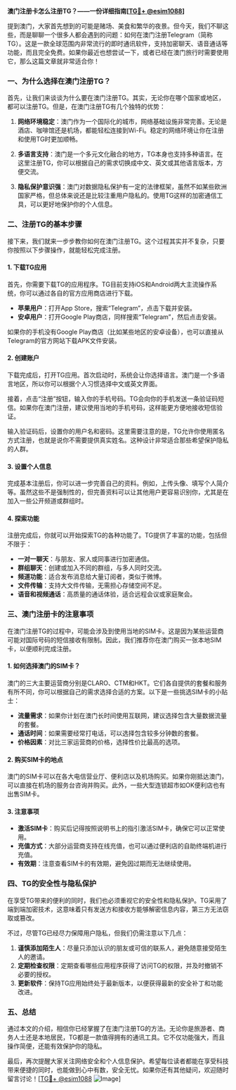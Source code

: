 **澳门注册卡怎么注册TG？——一份详细指南[[TG💪+ @esim1088](https://t.me/s/esim1088)]**

提到澳门，大家首先想到的可能是赌场、美食和繁华的夜景。但今天，我们不聊这些，而是聊聊一个很多人都会遇到的问题：如何在澳门注册Telegram（简称TG）。这是一款全球范围内非常流行的即时通讯软件，支持加密聊天、语音通话等功能，而且完全免费。如果你最近也想尝试一下，或者已经在澳门旅行时需要使用它，那么这篇文章就非常适合你！

### 一、为什么选择在澳门注册TG？

首先，让我们来谈谈为什么要在澳门注册TG。其实，无论你在哪个国家或地区，都可以注册TG。但是，在澳门注册TG有几个独特的优势：

1. **网络环境稳定**：澳门作为一个国际化的城市，网络基础设施非常完善。无论是酒店、咖啡馆还是机场，都能轻松连接到Wi-Fi。稳定的网络环境让你在注册和使用TG时更加顺畅。

2. **多语言支持**：澳门是一个多元文化融合的地方，TG本身也支持多种语言。在这里注册TG，你可以根据自己的需求切换成中文、英文或其他语言版本，方便交流。

3. **隐私保护意识强**：澳门对数据隐私保护有一定的法律框架，虽然不如某些欧洲国家严格，但总体来说还是比较注重用户隐私的。使用TG这样的加密通信工具，可以更好地保护你的个人信息。

### 二、注册TG的基本步骤

接下来，我们就来一步步教你如何在澳门注册TG。这个过程其实并不复杂，只要你按照以下步骤操作，就能轻松完成注册。

#### 1. 下载TG应用

首先，你需要下载TG的应用程序。TG目前支持iOS和Android两大主流操作系统，你可以通过各自的官方应用商店进行下载。

- **苹果用户**：打开App Store，搜索“Telegram”，点击下载并安装。
- **安卓用户**：打开Google Play商店，同样搜索“Telegram”，然后点击安装。

如果你的手机没有Google Play商店（比如某些地区的安卓设备），也可以直接从Telegram的官方网站下载APK文件安装。

#### 2. 创建账户

下载完成后，打开TG应用。首次启动时，系统会让你选择语言。澳门是一个多语言地区，所以你可以根据个人习惯选择中文或英文界面。

接着，点击“注册”按钮，输入你的手机号码。TG会向你的手机发送一条验证码短信。如果你在澳门注册，建议使用当地的手机号码，这样能更方便地接收短信验证。

输入验证码后，设置你的用户名和密码。这里需要注意的是，TG允许你使用匿名方式注册，也就是说你不需要提供真实姓名。这种设计非常适合那些希望保护隐私的人群。

#### 3. 设置个人信息

完成基本注册后，你可以进一步完善自己的资料。例如，上传头像、填写个人简介等。虽然这些不是强制性的，但完善资料可以让其他用户更容易识别你，尤其是在加入一些公开频道或群组时。

#### 4. 探索功能

注册完成后，你就可以开始探索TG的各种功能了。TG提供了丰富的功能，包括但不限于：

- **一对一聊天**：与朋友、家人或同事进行加密通信。
- **群组聊天**：创建或加入不同的群组，与多人同时交流。
- **频道功能**：适合发布消息给大量订阅者，类似于微博。
- **文件传输**：支持大文件传输，无需担心存储空间不足。
- **语音和视频通话**：高质量的通话体验，适合远程会议或家庭聚会。

### 三、澳门注册卡的注意事项

在澳门注册TG的过程中，可能会涉及到使用当地的SIM卡。这是因为某些运营商可能对国际号码的短信接收有限制。因此，我们推荐你在澳门购买一张本地SIM卡，以便顺利完成注册。

#### 1. 如何选择澳门的SIM卡？

澳门的三大主要运营商分别是CLARO、CTM和HKT。它们各自提供的套餐和服务有所不同，你可以根据自己的需求选择合适的方案。以下是一些挑选SIM卡的小贴士：

- **流量需求**：如果你计划在澳门长时间使用互联网，建议选择包含大量数据流量的套餐。
- **通话时间**：如果需要经常打电话，可以选择包含较多分钟数的套餐。
- **价格因素**：对比三家运营商的价格，选择性价比最高的选项。

#### 2. 购买SIM卡的地点

澳门的SIM卡可以在各大电信营业厅、便利店以及机场购买。如果你刚抵达澳门，可以直接在机场的服务台咨询并购买。此外，一些大型连锁超市如OK便利店也有出售SIM卡。

#### 3. 注意事项

- **激活SIM卡**：购买后记得按照说明书上的指引激活SIM卡，确保它可以正常使用。
- **充值方式**：大部分运营商支持在线充值，也可以通过便利店的自助终端机进行充值。
- **有效期**：注意查看SIM卡的有效期，避免因过期而无法继续使用。

### 四、TG的安全性与隐私保护

在享受TG带来的便利的同时，我们也必须重视它的安全性和隐私保护。TG采用了端到端加密技术，这意味着只有发送方和接收方能够解密信息内容，第三方无法窃取或篡改。

不过，尽管TG已经尽力保障用户隐私，但我们仍需注意以下几点：

1. **谨慎添加陌生人**：尽量只添加认识的朋友或可信的联系人，避免随意接受陌生人的邀请。
2. **定期检查权限**：定期查看哪些应用程序获得了访问TG的权限，并及时撤销不必要的授权。
3. **更新软件**：保持TG应用始终处于最新版本，以便获得最新的安全补丁和功能改进。

### 五、总结

通过本文的介绍，相信你已经掌握了在澳门注册TG的方法。无论你是旅游者、商务人士还是本地居民，TG都是一款值得拥有的通讯工具。它不仅功能强大，而且操作简便，还能有效保护你的隐私。

最后，再次提醒大家关注网络安全和个人信息保护。希望每位读者都能在享受科技带来便捷的同时，也能做到心中有数，安全无忧。如果你还有其他疑问，欢迎随时留言讨论！[[TG💪+ @esim1088](https://t.me/s/esim1088) ![Image](https://i.postimg.cc/4NQfJmqS/Snipaste-2025-05-13-00-14-12.png)]